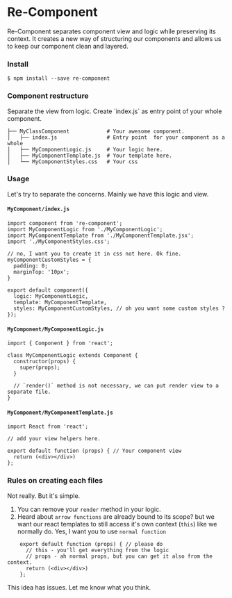 # Re-Component

Re-Component separates component view and logic while preserving its context. It creates a new way of structuring our components and allows us to keep our component clean and layered.

### Install

```
$ npm install --save re-component
```

### Component restructure

Separate the view from logic. Create \`index.js\` as entry point of your whole component.

```
├── MyClassComponent            # Your awesome component.
│   ├── index.js                # Entry point  for your component as a whole
│   ├── MyComponentLogic.js     # Your logic here.
│   ├── MyComponentTemplate.js  # Your template here.
│   └── MyComponentStyles.css   # Your css
```

### Usage

Let's try to separate the concerns. Mainly we have this logic and view.

#### `MyComponent/index.js`

```
import component from 're-component';
import MyComponentLogic from './MyComponentLogic';
import MyComponentTemplate from './MyComponentTemplate.jsx';
import './MyComponentStyles.css';

// no, I want you to create it in css not here. Ok fine.
myComponentCustomStyles = {
  padding: 0;
  marginTop: '10px';  
}

export default component({
  logic: MyComponentLogic,
  template: MyComponentTemplate,
  styles: MyComponentCustomStyles, // oh you want some custom styles ?
});
```

#### `MyComponent/MyComponentLogic.js`

    import { Component } from 'react';

    class MyComponentLogic extends Component {
      constructor(props) {
        super(props);
      }

      // `render()` method is not necessary, we can put render view to a separate file.
    }

#### `MyComponent/MyComponentTemplate.js`

```
import React from 'react';

// add your view helpers here.

export default function (props) { // Your component view
  return (<div></div>)
};
```

### Rules on creating each files

Not really. But it's simple.  
1. You can remove your `render` method in your logic.  
2. Heard about `arrow functions` are already bound to its scope? but we want our react templates to still access it's own context \(`this`\) like we normally do. Yes, I want you to use `normal function`

```
    export default function (props) { // please do
      // this - you'll get everything from the logic
      // props - ah normal props, but you can get it also from the context.
      return (<div></div>)
    };
```

This idea has issues. Let me know what you think.

